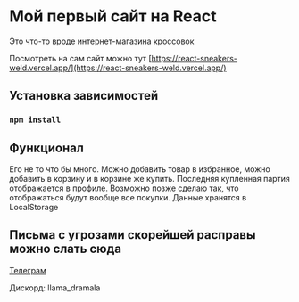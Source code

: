 # Мой первый сайт на React

Это что-то вроде интернет-магазина кроссовок

Посмотреть на сам сайт можно тут [https://react-sneakers-weld.vercel.app/](https://react-sneakers-weld.vercel.app/)

## Установка зависимостей

### `npm install`

## Функционал

Его не то что бы много. Можно добавить товар в избранное, можно добавить в корзину и в корзине же купить. Последняя купленная партия отображается в профиле. Возможно позже сделаю так, что отображаться будут вообще все покупки. Данные хранятся в LocalStorage

## Письма с угрозами скорейшей расправы можно слать сюда

[Телеграм](https://t.me/llama_baldeet)  

Дискорд: llama_dramala
